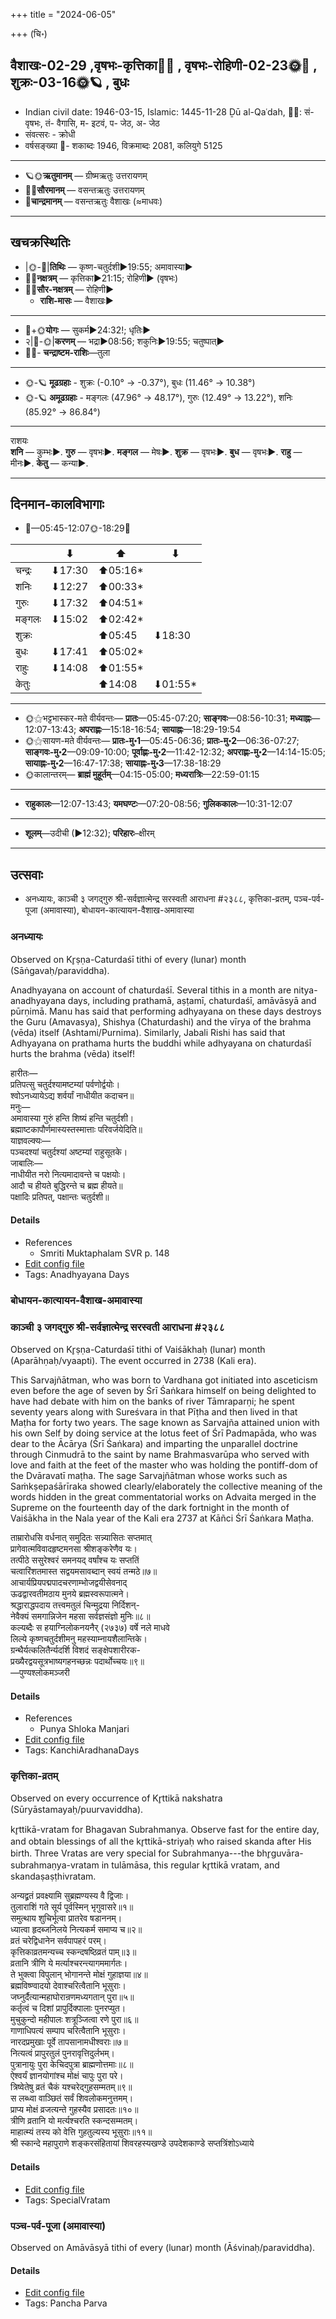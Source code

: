 +++
title = "2024-06-05"

+++
(चि॰)
## वैशाखः-02-29  ,वृषभः-कृत्तिका🌛🌌  ,  वृषभः-रोहिणी-02-23🌞🌌  ,  शुक्रः-03-16🌞🪐  , बुधः
- Indian civil date: 1946-03-15, Islamic: 1445-11-28 Ḏū al-Qaʿdah, 🌌🌞: सं- वृषभः, तं- वैगासि, म- इटवं, प- जेठ, अ- जेठ
- संवत्सरः - क्रोधी
- वर्षसङ्ख्या 🌛- शकाब्दः 1946, विक्रमाब्दः 2081, कलियुगे 5125
___________________
- 🪐🌞**ऋतुमानम्** — ग्रीष्मऋतुः उत्तरायणम्
- 🌌🌞**सौरमानम्** — वसन्तऋतुः उत्तरायणम्
- 🌛**चान्द्रमानम्** — वसन्तऋतुः वैशाखः (≈माधवः)
___________________


## खचक्रस्थितिः
- |🌞-🌛|**तिथिः** — कृष्ण-चतुर्दशी►19:55; अमावास्या►  
- 🌌🌛**नक्षत्रम्** — कृत्तिका►21:15; रोहिणी► (वृषभः)  
- 🌌🌞**सौर-नक्षत्रम्** — रोहिणी►  
  - **राशि-मासः** — वैशाखः► 
___________________
- 🌛+🌞**योगः** — सुकर्म►24:32!; धृतिः►  
- २|🌛-🌞|**करणम्** — भद्रा►08:56; शकुनिः►19:55; चतुष्पात्►  
- 🌌🌛- **चन्द्राष्टम-राशिः**—तुला  
___________________
- 🌞-🪐 **मूढग्रहाः** - शुक्रः (-0.10° → -0.37°), बुधः (11.46° → 10.38°)
- 🌞-🪐 **अमूढग्रहाः** - मङ्गलः (47.96° → 48.17°), गुरुः (12.49° → 13.22°), शनिः (85.92° → 86.84°)
___________________
राशयः  
**शनि** — कुम्भः►. **गुरु** — वृषभः►. **मङ्गल** — मेषः►. **शुक्र** — वृषभः►. **बुध** — वृषभः►. **राहु** — मीनः►. **केतु** — कन्या►. 
___________________


## दिनमान-कालविभागाः
- 🌅—05:45-12:07🌞-18:29🌇  

|      |⬇     |⬆     |⬇     |
|------|-----|-----|------|
|चन्द्रः|⬇17:30 |⬆05:16*|     |
|शनिः   |⬇12:27 |⬆00:33*|     |
|गुरुः  |⬇17:32 |⬆04:51*|     |
|मङ्गलः |⬇15:02 |⬆02:42*|     |
|शुक्रः |     |⬆05:45 |⬇18:30 |
|बुधः   |⬇17:41 |⬆05:02*|     |
|राहुः  |⬇14:08 |⬆01:55*|     |
|केतुः  |     |⬆14:08 |⬇01:55*|
___________________
- 🌞⚝भट्टभास्कर-मते वीर्यवन्तः— **प्रातः**—05:45-07:20; **साङ्गवः**—08:56-10:31; **मध्याह्नः**—12:07-13:43; **अपराह्णः**—15:18-16:54; **सायाह्नः**—18:29-19:54  
- 🌞⚝सायण-मते वीर्यवन्तः— **प्रातः-मु॰1**—05:45-06:36; **प्रातः-मु॰2**—06:36-07:27; **साङ्गवः-मु॰2**—09:09-10:00; **पूर्वाह्णः-मु॰2**—11:42-12:32; **अपराह्णः-मु॰2**—14:14-15:05; **सायाह्नः-मु॰2**—16:47-17:38; **सायाह्नः-मु॰3**—17:38-18:29  
- 🌞कालान्तरम्— **ब्राह्मं मुहूर्तम्**—04:15-05:00; **मध्यरात्रिः**—22:59-01:15  
___________________
- **राहुकालः**—12:07-13:43; **यमघण्टः**—07:20-08:56; **गुलिककालः**—10:31-12:07  
___________________
- **शूलम्**—उदीची (►12:32); **परिहारः**–क्षीरम्  
___________________

## उत्सवाः
- अनध्यायः, काञ्ची ३ जगद्गुरु श्री-सर्वज्ञात्मेन्द्र सरस्वती आराधना #२३८८, कृत्तिका-व्रतम्, पञ्च-पर्व-पूजा (अमावास्या), बोधायन-कात्यायन-वैशाख-अमावास्या
### अनध्यायः

Observed on Kr̥ṣṇa-Caturdaśī tithi of every (lunar) month (Sāṅgavaḥ/paraviddha). 

Anadhyayana on account of chaturdaśī. Several tithis in a month are nitya-anadhyayana days, including prathamā, aṣṭamī, chaturdaśī, amāvāsyā and pūrṇimā. Manu has said that performing adhyayana on these days destroys the Guru (Amavasya), Shishya (Chaturdashi) and the vīrya of the brahma (vēda) itself (Ashtami/Purnima). Similarly, Jabali Rishi has said that Adhyayana on prathama hurts the buddhi while adhyayana on chaturdaśī hurts the brahma (vēda) itself!

हारीतः—  
प्रतिपत्सु चतुर्दश्यामष्टम्यां पर्वणोर्द्वयोः।  
श्वोऽनध्यायेऽद्य शर्वर्यां नाधीयीत कदाचन॥  
मनुः—  
अमावास्या गुरुं हन्ति शिष्यं हन्ति चतुर्दशी।  
ब्रह्माष्टकापौर्णमास्यस्तस्मात्ताः परिवर्जयेदिति॥  
याज्ञवल्क्यः—  
पञ्चदश्यां चतुर्दश्यां अष्टम्यां राहुसूतके।  
जाबालिः—  
नाधीयीत नरो नित्यमादावन्ते च पक्षयोः।  
आदौ च हीयते बुद्धिरन्ते च ब्रह्म हीयते॥  
पक्षादिः प्रतिपत्, पक्षान्तः चतुर्दशी॥



#### Details
- References
  - Smriti Muktaphalam SVR p.  148
- [Edit config file](https://github.com/jyotisham/adyatithi/blob/master/time_focus/adhyayana/lunar_month/tithi/00/29/anadhyAyaH~29.toml)
- Tags: Anadhyayana Days


### बोधायन-कात्यायन-वैशाख-अमावास्या
### काञ्ची ३ जगद्गुरु श्री-सर्वज्ञात्मेन्द्र सरस्वती आराधना #२३८८

Observed on Kr̥ṣṇa-Caturdaśī tithi of Vaiśākhaḥ (lunar) month (Aparāhṇaḥ/vyaapti). The event occurred in 2738 (Kali era).  


This Sarvajñātman, who was born to Vardhana got initiated into asceticism even before the age of seven by Śrī Śaṅkara himself on being delighted to have had debate with him on the banks of river Tāmraparṇi; he spent seventy years along with Sureśvara in that Pīṭha and then lived in that Maṭha for forty two years. The sage known as Sarvajña attained union with his own Self by doing service at the lotus feet of Śrī Padmapāda, who was dear to the Ācārya (Śrī Śaṅkara) and imparting the unparallel doctrine through Cinmudrā to the saint by name Brahmasvarūpa who served with love and faith at the feet of the master who was holding the pontiff-dom of the Dvāravatī maṭha. The sage Sarvajñātman whose works such as Saṁkṣepaśārīraka showed clearly/elaborately the collective meaning of the words hidden in the great commentatorial works on Advaita merged in the Supreme on the fourteenth day of the dark fortnight in the month of Vaiśākha in the Nala year of the Kali era 2737 at Kāñci Śrī Śaṅkara Maṭha.

ताम्रारोधसि वर्धनात् समुदितः सन्न्यासितः सप्तमात्  
प्रागेवात्मविवादहृष्टमनसा श्रीशङ्करेणैव यः।  
तत्पीठे ससुरेश्वरं समनयद् वर्षांश्च यः सप्ततिं  
चत्वारिंशतमास्त सद्वयमसावब्दान् स्वयं तन्मठे॥७॥  
आचार्यप्रियपद्मपादचरणाम्भोजद्वयीसेवनाद्  
ऊढद्वारवतीमठाय मुनये ब्रह्मस्वरूपात्मने।  
श्रद्धाराद्धपदाय तत्त्वमतुलं चिन्मुद्रया निर्दिशन्-  
नेवैक्यं समगान्निजेन महसा सर्वज्ञसंज्ञो मुनिः॥८॥  
कल्यब्दैः स हयाग्निलोकनयनैर् (२७३७) वर्षे नले माधवे  
लिल्ये कृष्णचतुर्दशीमनु महस्याम्नायशैलान्तिके।  
ग्रन्थैर्यत्कलितैर्न्यदर्शि विशदं सङ्क्षेपशारीरक-  
प्रख्यैरद्वयसूत्रभाष्यगहनच्छन्नः पदार्थोच्चयः॥९॥  
—पुण्यश्लोकमञ्जरी



#### Details
- References
  - Punya Shloka Manjari
- [Edit config file](https://github.com/jyotisham/adyatithi/blob/master/mahApuruSha/kAnchI-maTha/lunar_month/tithi/02/29/kAJcI_3_jagadguru_zrI~sarvajJAtmEndra_sarasvatI_ArAdhanA.toml)
- Tags: KanchiAradhanaDays


### कृत्तिका-व्रतम्

Observed on every occurrence of Kr̥ttikā nakshatra (Sūryāstamayaḥ/puurvaviddha). 

kr̥ttikā-vratam for Bhagavan Subrahmanya. Observe fast for the entire day, and obtain blessings of all the kr̥ttikā-striyaḥ who raised skanda after His birth. Three Vratas are very special for Subrahmanya---the bhr̥guvāra-subrahmaṇya-vratam in tulāmāsa, this regular kr̥ttikā vratam, and skandaṣaṣṭhivratam.

अन्यद्व्रतं प्रवक्ष्यामि सुब्रह्मण्यस्य वै द्विजाः।  
तुलाराशिं गते सूर्य पूर्वस्मिन् भृगुवासरे॥१॥  
समुत्थाय शुचिर्भूत्वा प्रातरेव षडाननम्।  
ध्यात्वा हृदब्जनिलये नित्यकर्म समाप्य च॥२॥  
व्रतं चरेद्विधानेन सर्वपापहरं परम्।  
कृत्तिकाव्रतमन्यच्च स्कन्दषष्ठिव्रतं पाम्॥३॥  
व्रतानि त्रीणि ये मर्त्याश्चरन्त्यागममार्गतः।  
ते भुक्त्वा विपुलान् भोगानन्ते मोक्षं गुहाज्ञया॥४॥  
ब्रह्मविष्ण्वादयो देवाश्चरित्वैतानि भूसुराः।  
जघ्नुर्दैत्यान्महाघोरान्रणमध्यगतान् पुरा॥५॥  
कर्तृत्वं च दिशां प्रापुर्दिक्पालाः पुनरप्युत।  
मुचुकुन्दो महीपालः शत्रूञ्जित्वा रणे पुरा॥६॥  
गाणाधिपत्यं सम्पाप चरित्वैतानि भूसुराः।  
नारदप्रमुखाः पूर्वे तापसानामधीश्वराः॥७॥  
नित्यत्वं प्रापुरतुलं पुनरावृत्तिदुर्लभम्।  
पुत्रानायुः पुरा केचिदपुत्रा ब्राह्मणोत्तमाः॥८॥  
ऐश्वर्यं ज्ञानयोगांश्च मोक्षं चापुः पुरा परे।  
त्रिष्वेतेषु व्रतं चैकं यश्चरेद्गुहसम्मतम्॥९॥  
स लब्ध्वा वाञ्छितं सर्वं शिवलोकमनुत्तमम्।  
प्राप्य मोक्षं व्रजत्यन्ते गुहस्यैव प्रसादतः॥१०॥  
त्रीणि व्रतानि यो मर्त्यश्चरति स्कन्दसम्मतम्।  
माहात्म्यं तस्य को वेत्ति गुहतुल्यस्य भूसुराः॥११॥   
श्री स्कान्दे महापुराणे शङ्करसंहितायां शिवरहस्यखण्डे उपदेशकाण्डे सप्तत्रिंशोऽध्याये



#### Details
- [Edit config file](https://github.com/jyotisham/adyatithi/blob/master/devatA/kaumAra/sidereal_solar_month/nakshatra/00/03/kRttikA-vratam.toml)
- Tags: SpecialVratam


### पञ्च-पर्व-पूजा (अमावास्या)

Observed on Amāvāsyā tithi of every (lunar) month (Āśvinaḥ/paraviddha). 



#### Details
- [Edit config file](https://github.com/jyotisham/adyatithi/blob/master/devatA/devIparva/lunar_month/tithi/00/30/pancha-parva-1.toml)
- Tags: Pancha Parva


